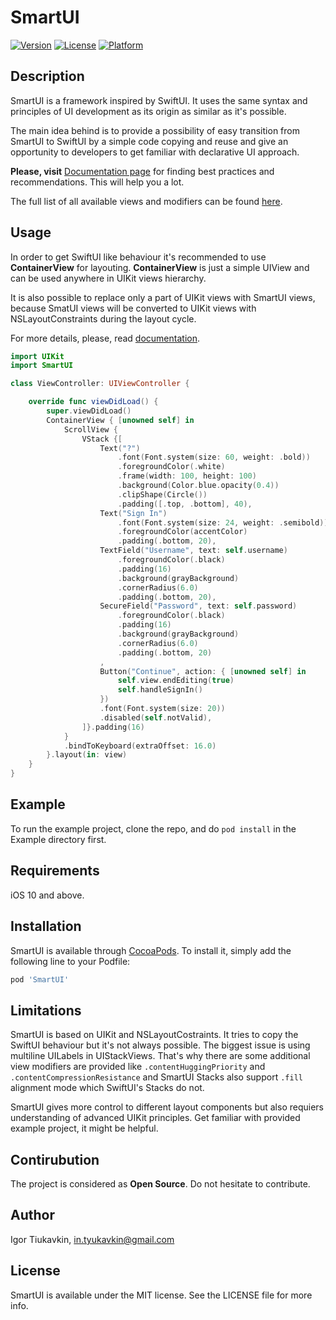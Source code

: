 # SmartUI

[![Version](https://img.shields.io/cocoapods/v/SmartUI.svg?style=flat)](https://cocoapods.org/pods/SmartUI)
[![License](https://img.shields.io/cocoapods/l/SmartUI.svg?style=flat)](https://cocoapods.org/pods/SmartUI)
[![Platform](https://img.shields.io/cocoapods/p/SmartUI.svg?style=flat)](https://cocoapods.org/pods/SmartUI)

## Description

SmartUI is a framework inspired by SwiftUI. It uses the same syntax and principles of UI development as its origin as similar as it's possible. 

The main idea behind is to provide a possibility of easy transition from SmartUI to SwiftUI by a simple code copying and reuse and give an opportunity to developers to get familiar with declarative UI approach.

**Please, visit** [Documentation page](Documentation/Documentation.md) for finding best practices and recommendations. This will help you a lot.

The full list of all available views and modifiers can be found [here](Documentation/Availability.md).


## Usage

In order to get SwiftUI like behaviour it's recommended to use **ContainerView** for layouting. **ContainerView** is just a simple UIView and can be used anywhere in UIKit views hierarchy. 

It is also possible to replace only a part of UIKit views with SmartUI views, because SmatUI views will be converted to UIKit views with NSLayoutConstraints during the layout cycle. 

For more details, please, read [documentation](Documentation/Documentation.md).
```swift
import UIKit
import SmartUI

class ViewController: UIViewController {

    override func viewDidLoad() {
        super.viewDidLoad()
        ContainerView { [unowned self] in
            ScrollView {
                VStack {[
                    Text("?")
                        .font(Font.system(size: 60, weight: .bold))
                        .foregroundColor(.white)
                        .frame(width: 100, height: 100)
                        .background(Color.blue.opacity(0.4))
                        .clipShape(Circle())
                        .padding([.top, .bottom], 40),
                    Text("Sign In")
                        .font(Font.system(size: 24, weight: .semibold))
                        .foregroundColor(accentColor)
                        .padding(.bottom, 20),
                    TextField("Username", text: self.username)
                        .foregroundColor(.black)
                        .padding(16)
                        .background(grayBackground)
                        .cornerRadius(6.0)
                        .padding(.bottom, 20),
                    SecureField("Password", text: self.password)
                        .foregroundColor(.black)
                        .padding(16)
                        .background(grayBackground)
                        .cornerRadius(6.0)
                        .padding(.bottom, 20)
                    ,
                    Button("Continue", action: { [unowned self] in
                        self.view.endEditing(true)
                        self.handleSignIn()
                    })
                    .font(Font.system(size: 20))
                    .disabled(self.notValid),
                ]}.padding(16)
            }
            .bindToKeyboard(extraOffset: 16.0)
        }.layout(in: view)
    }
}
```

## Example

To run the example project, clone the repo, and do `pod install` in the Example directory first.

## Requirements

iOS 10 and above.

## Installation

SmartUI is available through [CocoaPods](https://cocoapods.org). To install
it, simply add the following line to your Podfile:

```ruby
pod 'SmartUI'
```
## Limitations

SmartUI is based on UIKit and NSLayoutCostraints. It tries to copy the SwiftUI behaviour but it's not always possible. The biggest issue is using multiline UILabels in UIStackViews. That's why there are some additional view modifiers are provided like `.contentHuggingPriority` and `.contentCompressionResistance` and SmartUI Stacks also support `.fill` alignment mode which SwiftUI's Stacks do not.

SmartUI gives more control to different layout components but also requiers understanding of advanced UIKit principles. Get familiar with provided example project, it might be helpful.  

## Contirubution
The project is considered as **Open Source**. Do not hesitate to contribute.

## Author

Igor Tiukavkin, in.tyukavkin@gmail.com

## License

SmartUI is available under the MIT license. See the LICENSE file for more info.
